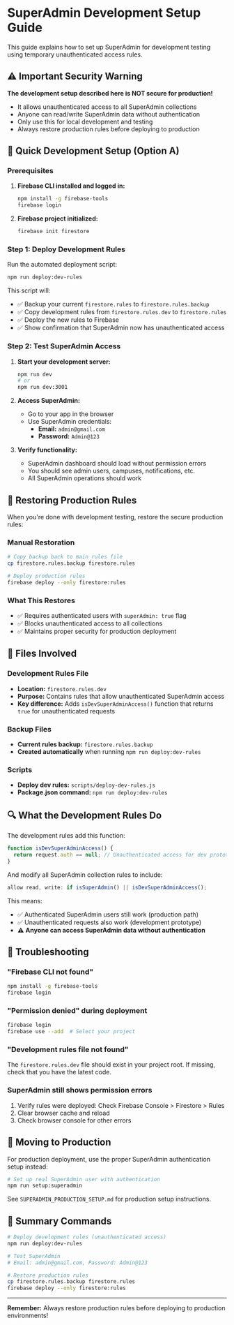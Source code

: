 # SuperAdmin Development Setup Guide

This guide explains how to set up SuperAdmin for development testing using temporary unauthenticated access rules.

## ⚠️ Important Security Warning

**The development setup described here is NOT secure for production!**

- It allows unauthenticated access to all SuperAdmin collections
- Anyone can read/write SuperAdmin data without authentication
- Only use this for local development and testing
- Always restore production rules before deploying to production

## 🚀 Quick Development Setup (Option A)

### Prerequisites

1. **Firebase CLI installed and logged in:**
   ```bash
   npm install -g firebase-tools
   firebase login
   ```

2. **Firebase project initialized:**
   ```bash
   firebase init firestore
   ```

### Step 1: Deploy Development Rules

Run the automated deployment script:

```bash
npm run deploy:dev-rules
```

This script will:
- ✅ Backup your current `firestore.rules` to `firestore.rules.backup`
- ✅ Copy development rules from `firestore.rules.dev` to `firestore.rules`
- ✅ Deploy the new rules to Firebase
- ✅ Show confirmation that SuperAdmin now has unauthenticated access

### Step 2: Test SuperAdmin Access

1. **Start your development server:**
   ```bash
   npm run dev
   # or
   npm run dev:3001
   ```

2. **Access SuperAdmin:**
   - Go to your app in the browser
   - Use SuperAdmin credentials:
     - **Email:** `admin@gmail.com`
     - **Password:** `Admin@123`

3. **Verify functionality:**
   - SuperAdmin dashboard should load without permission errors
   - You should see admin users, campuses, notifications, etc.
   - All SuperAdmin operations should work

## 🔄 Restoring Production Rules

When you're done with development testing, restore the secure production rules:

### Manual Restoration
```bash
# Copy backup back to main rules file
cp firestore.rules.backup firestore.rules

# Deploy production rules
firebase deploy --only firestore:rules
```

### What This Restores
- ✅ Requires authenticated users with `superAdmin: true` flag
- ✅ Blocks unauthenticated access to all collections
- ✅ Maintains proper security for production deployment

## 📁 Files Involved

### Development Rules File
- **Location:** `firestore.rules.dev`
- **Purpose:** Contains rules that allow unauthenticated SuperAdmin access
- **Key difference:** Adds `isDevSuperAdminAccess()` function that returns `true` for unauthenticated requests

### Backup Files
- **Current rules backup:** `firestore.rules.backup`
- **Created automatically** when running `npm run deploy:dev-rules`

### Scripts
- **Deploy dev rules:** `scripts/deploy-dev-rules.js`
- **Package.json command:** `npm run deploy:dev-rules`

## 🔍 What the Development Rules Do

The development rules add this function:

```javascript
function isDevSuperAdminAccess() {
  return request.auth == null; // Unauthenticated access for dev prototype
}
```

And modify all SuperAdmin collection rules to include:
```javascript
allow read, write: if isSuperAdmin() || isDevSuperAdminAccess();
```

This means:
- ✅ Authenticated SuperAdmin users still work (production path)
- ✅ Unauthenticated requests also work (development prototype)
- ⚠️ **Anyone can access SuperAdmin data without authentication**

## 🚨 Troubleshooting

### "Firebase CLI not found"
```bash
npm install -g firebase-tools
firebase login
```

### "Permission denied" during deployment
```bash
firebase login
firebase use --add  # Select your project
```

### "Development rules file not found"
The `firestore.rules.dev` file should exist in your project root. If missing, check that you have the latest code.

### SuperAdmin still shows permission errors
1. Verify rules were deployed: Check Firebase Console > Firestore > Rules
2. Clear browser cache and reload
3. Check browser console for other errors

## 🔐 Moving to Production

For production deployment, use the proper SuperAdmin authentication setup instead:

```bash
# Set up real SuperAdmin user with authentication
npm run setup:superadmin
```

See `SUPERADMIN_PRODUCTION_SETUP.md` for production setup instructions.

## 📝 Summary Commands

```bash
# Deploy development rules (unauthenticated access)
npm run deploy:dev-rules

# Test SuperAdmin
# Email: admin@gmail.com, Password: Admin@123

# Restore production rules
cp firestore.rules.backup firestore.rules
firebase deploy --only firestore:rules
```

---

**Remember:** Always restore production rules before deploying to production environments!
